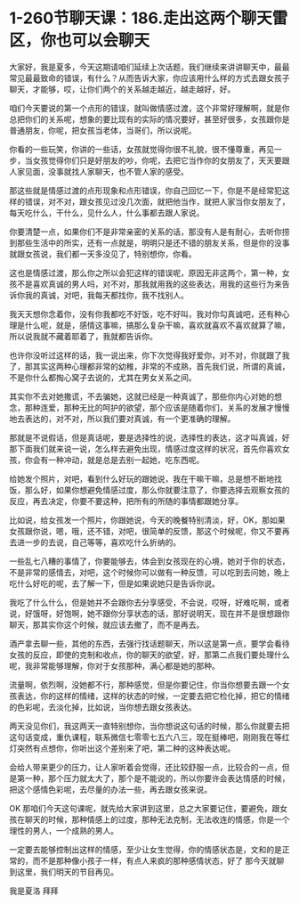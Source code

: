# 1-260节聊天课：186.走出这两个聊天雷区，你也可以会聊天

大家好，我是夏多，今天这期请咱们延续上次话题，我们继续来讲讲聊天中，最最常见最最致命的错误，有什么？从而告诉大家，你应该用什么样的方式去跟女孩子聊天，才能够，哎，让你们两个的关系越走越近，越走越好，好。

咱们今天要说的第一个点形的错误，就叫做情感过渡，这个非常好理解啊，就是你总把你们的关系呢，想象的要比现有的实际的情况要好，甚至好很多，女孩跟你是普通朋友，你呢，把女孩当老体，当哥们，所以说呢。

你看的一些玩笑，你讲的一些话，女孩就觉得你很不礼貌，很不懂尊重，再见一步，当女孩觉得你们只是好朋友的吵，你呢，去把它当作你的女朋友了，天天要跟人家见面，没事就找人家聊天，也不管人家的感受。

那这些就是情感过渡的点形现象和点形错误，你自己回忆一下，你是不是经常犯这样的错误，对不对，跟女孩见过没几次面，就把他当作，就把人家当你女朋友了，每天吃什么，干什么，见什么人，什么事都去跟人家说。

你要清楚一点，如果你们不是非常亲密的关系的话，那没有人是有耐心，去听你捞到那些生活中的所实，还有一点就是，明明只是还不错的朋友关系，但是你的没事就跟女孩说，我们都一天多没见了，特别想你，你看。

这也是情感过渡，那么你之所以会犯这样的错误呢，原因无非这两个，第一种，女孩不是喜欢真诚的男人吗，对不对，那我就用我的这些表达，用我的这些行为来告诉你我的真诚，对吧，我每天都找你，我不找别人。

我天天想你念着你，没有你我都吃不好饭，吃不好叫，我对你勾真诚吧，还有种心理是什么呢，就是，感情这事嘛，搞那么复杂干嘛，喜欢就喜欢不喜欢就算了嘛，所以说我就不藏着耶着了，我就都告诉你。

也许你没听过这样的话，我一说出来，你下次觉得我好爱你，对不对，你就跟了我了，那其实这两种心理都非常的幼稚，非常的不成熟，首先我们说，所谓的真诚，不是你什么都掏心窝子去说的，尤其在男女关系之间。

其实你不去对她撒谎，不去骗她，这就已经是一种真诚了，那些你内心对她的想念，那种连爱，那种无比的呵护的欲望，那个应该是随着你们，关系的发展才慢慢地去表达的，对不对，所以我们要对真诚，有一个更准确的理解。

那就是不说假话，但是真话呢，要是选择性的说，选择性的表达，这才叫真诚，好那下面我们就来说一说，怎么样去避免出现，情感过度这样的状况，首先你喜欢女孩，你会有一种冲动，就是总是去别一起她，吃东西呢。

给她发个照片，对吧，看到什么好玩的跟她说，我在干嘛干嘛，总是想不断地找饭，那么好，如果你想避免情感过度，那么你就要注意了，你要选择去观察女孩的反应，再去决定，你要不要这种，把所有的所随的事情都跟她分享。

比如说，给女孩发一个照片，你跟她说，今天的晚餐特别清淡，好，OK，那如果女孩跟你说，嗯，哦，还不错，对吧，很简单的反馈，那这个时候呢，你又不要再去进一步的去说，自己等等，喜欢吃什么折纳的。

一些乱七八糟的事情了，你要能够去，体会到女孩现在的心境，她对于你的状态，不是非常的感情去，对吧，这个时候你可以做有一种反馈，可以吃到去问她，晚上吃什么好吃的呢，去了解一下，但是如果说她只是告诉你说。

我吃了什么什么，但是她并不会跟你去分享感受，不会说，哎呀，好难吃啊，或者说，好饿呀，好饱啊，她不跟你分享状态的话，那好说明天，现在并不是很想跟你聊天，那其实你这个时候，就应该去撤了，而不是再去。

酒产拿去聊一些，其他的东西，去强行找话题聊天，所以这是第一点，要学会看待女孩的反应，即使的克制和收点，你的聊天的欲望，好，那第二点我们要处理什么呢，我非常能够理解，你对于女孩那种，满心都是她的那种。

流量啊，依烈啊，没她都不行，那种感觉，但是你要记住，你当你想要去跟一个女孩表达，你的这样的情绪，这样的状态的时候，一定要去把它检化掉，把它的情绪的色彩呢，去淡化掉，比如说，当你想去跟女孩表达。

两天没见你们，我这两天一直特别想你，当你想说这句话的时候，那么你就要去把这句话变成，重仇课程，联系微信七零零七五六八三，现在挺棒吧，刚刚我在等红灯突然有点想你，你听出这个差别来了吧，第二种的这种表达呢。

会给人带来更少的压力，让人家听着会觉得，还比较舒服一点，比较合的一点，但是第一种，那个压力就太大了，那个是不能说的，所以你要许会表达情感的时候，把这个感情色彩呢，去尽量的办法一些，再去跟女孩来说。

OK 那咱们今天这句课呢，就先给大家讲到这里，总之大家要记住，要避免，跟女孩在聊天的时候，那种情感上的过度，那种无法克制，无法收连的情感，你是一个理性的男人，一个成熟的男人。

一定要去能够控制出这样的情感，至少让女生觉得，你的情感状态是，文和的是正常的，而不是那种像小孩子一样，有点人来疯的那种感情状态，好了 那今天就聊到这里，我们明天的节目再见。

我是夏洛 拜拜